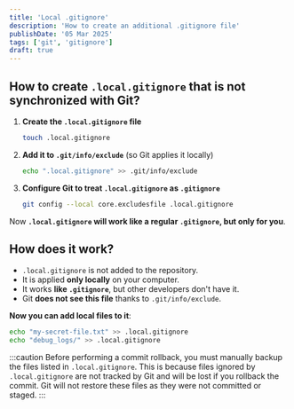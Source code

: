 ```yaml
---
title: 'Local .gitignore'
description: 'How to create an additional .gitignore file'
publishDate: '05 Mar 2025'
tags: ['git', 'gitignore']
draft: true
---
```


## How to create `.local.gitignore` that is not synchronized with Git?

1. **Create the `.local.gitignore` file**

   ```bash
   touch .local.gitignore
   ```

2. **Add it to `.git/info/exclude`** (so Git applies it locally)

   ```bash
   echo ".local.gitignore" >> .git/info/exclude
   ```

3. **Configure Git to treat `.local.gitignore` as `.gitignore`**
   ```bash
   git config --local core.excludesfile .local.gitignore
   ```

Now **`.local.gitignore` will work like a regular `.gitignore`, but only for you**.

## How does it work?

- `.local.gitignore` is not added to the repository.
- It is applied **only locally** on your computer.
- It works **like `.gitignore`**, but other developers don't have it.
- Git **does not see this file** thanks to `.git/info/exclude`.

**Now you can add local files to it**:

```bash
echo "my-secret-file.txt" >> .local.gitignore
echo "debug_logs/" >> .local.gitignore
```

:::caution
Before performing a commit rollback, you must manually backup the files listed in `.local.gitignore`. This is because files ignored by `.local.gitignore` are not tracked by Git and will be lost if you rollback the commit. Git will not restore these files as they were not committed or staged.
:::
